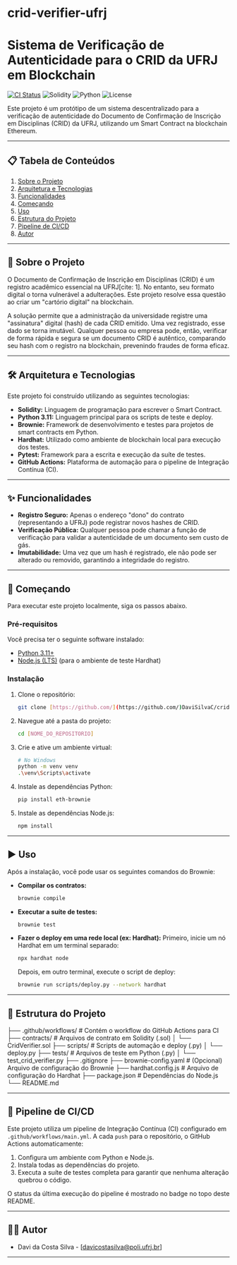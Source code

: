 # crid-verifier-ufrj

# Sistema de Verificação de Autenticidade para o CRID da UFRJ em Blockchain

[![CI Status](https://github.com/DaviSilvaC/crid-verifier-ufrj/actions/workflows/main.yml/badge.svg)](https://github.com/DaviSilvaC/crid-verifier-ufrj/actions)
![Solidity](https://img.shields.io/badge/Solidity-^0.8.19-lightgrey)
![Python](https://img.shields.io/badge/Python-3.11-blue)
![License](https://img.shields.io/badge/License-MIT-green)

Este projeto é um protótipo de um sistema descentralizado para a verificação de autenticidade do Documento de Confirmação de Inscrição em Disciplinas (CRID) da UFRJ, utilizando um Smart Contract na blockchain Ethereum.

---

## 📋 Tabela de Conteúdos

1.  [Sobre o Projeto](#-sobre-o-projeto)
2.  [Arquitetura e Tecnologias](#-arquitetura-e-tecnologias)
3.  [Funcionalidades](#-funcionalidades)
4.  [Começando](#-começando)
5.  [Uso](#-uso)
6.  [Estrutura do Projeto](#-estrutura-do-projeto)
7.  [Pipeline de CI/CD](#-pipeline-de-cicd)
8.  [Autor](#-autor)

---

## 🚀 Sobre o Projeto

O Documento de Confirmação de Inscrição em Disciplinas (CRID) é um registro acadêmico essencial na UFRJ[cite: 1]. No entanto, seu formato digital o torna vulnerável a adulterações. Este projeto resolve essa questão ao criar um "cartório digital" na blockchain.

A solução permite que a administração da universidade registre uma "assinatura" digital (hash) de cada CRID emitido. Uma vez registrado, esse dado se torna imutável. Qualquer pessoa ou empresa pode, então, verificar de forma rápida e segura se um documento CRID é autêntico, comparando seu hash com o registro na blockchain, prevenindo fraudes de forma eficaz.

---

## 🛠️ Arquitetura e Tecnologias

Este projeto foi construído utilizando as seguintes tecnologias:

* **Solidity:** Linguagem de programação para escrever o Smart Contract.
* **Python 3.11:** Linguagem principal para os scripts de teste e deploy.
* **Brownie:** Framework de desenvolvimento e testes para projetos de smart contracts em Python.
* **Hardhat:** Utilizado como ambiente de blockchain local para execução dos testes.
* **Pytest:** Framework para a escrita e execução da suíte de testes.
* **GitHub Actions:** Plataforma de automação para o pipeline de Integração Contínua (CI).

---

## ✨ Funcionalidades

* **Registro Seguro:** Apenas o endereço "dono" do contrato (representando a UFRJ) pode registrar novos hashes de CRID.
* **Verificação Pública:** Qualquer pessoa pode chamar a função de verificação para validar a autenticidade de um documento sem custo de gás.
* **Imutabilidade:** Uma vez que um hash é registrado, ele não pode ser alterado ou removido, garantindo a integridade do registro.

---

## 🏁 Começando

Para executar este projeto localmente, siga os passos abaixo.

### Pré-requisitos

Você precisa ter o seguinte software instalado:
* [Python 3.11+](https://www.python.org/downloads/)
* [Node.js (LTS)](https://nodejs.org/en/) (para o ambiente de teste Hardhat)

### Instalação

1.  Clone o repositório:
    ```sh
    git clone [https://github.com/](https://github.com/)DaviSilvaC/crid-verifier-ufrj.git
    ```
2.  Navegue até a pasta do projeto:
    ```sh
    cd [NOME_DO_REPOSITORIO]
    ```
3.  Crie e ative um ambiente virtual:
    ```sh
    # No Windows
    python -m venv venv
    .\venv\Scripts\activate
    ```
4.  Instale as dependências Python:
    ```sh
    pip install eth-brownie
    ```
5.  Instale as dependências Node.js:
    ```sh
    npm install
    ```

---

## ▶️ Uso

Após a instalação, você pode usar os seguintes comandos do Brownie:

* **Compilar os contratos:**
    ```sh
    brownie compile
    ```

* **Executar a suíte de testes:**
    ```sh
    brownie test
    ```

* **Fazer o deploy em uma rede local (ex: Hardhat):**
    Primeiro, inicie um nó Hardhat em um terminal separado:
    ```sh
    npx hardhat node
    ```
    Depois, em outro terminal, execute o script de deploy:
    ```sh
    brownie run scripts/deploy.py --network hardhat
    ```

---

## 📁 Estrutura do Projeto

├── .github/workflows/        # Contém o workflow do GitHub Actions para CI
├── contracts/                # Arquivos de contrato em Solidity (.sol)
│   └── CridVerifier.sol
├── scripts/                  # Scripts de automação e deploy (.py)
│   └── deploy.py
├── tests/                    # Arquivos de teste em Python (.py)
│   └── test_crid_verifier.py
├── .gitignore
├── brownie-config.yaml       # (Opcional) Arquivo de configuração do Brownie
├── hardhat.config.js         # Arquivo de configuração do Hardhat
├── package.json              # Dependências do Node.js
└── README.md

---

## 🔄 Pipeline de CI/CD

Este projeto utiliza um pipeline de Integração Contínua (CI) configurado em `.github/workflows/main.yml`. A cada `push` para o repositório, o GitHub Actions automaticamente:
1.  Configura um ambiente com Python e Node.js.
2.  Instala todas as dependências do projeto.
3.  Executa a suíte de testes completa para garantir que nenhuma alteração quebrou o código.

O status da última execução do pipeline é mostrado no badge no topo deste README.

---

## 👨‍💻 Autor

* Davi da Costa Silva - [davicostasilva@poli.ufrj.br]

---
